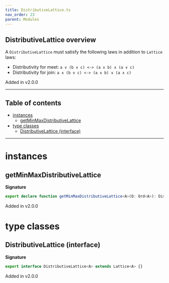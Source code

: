 ```yaml
---
title: DistributiveLattice.ts
nav_order: 23
parent: Modules
---
```


## DistributiveLattice overview

A `DistributiveLattice` must satisfy the following laws in addition to `Lattice` laws:

- Distributivity for meet: `a ∨ (b ∧ c) <-> (a ∨ b) ∧ (a ∨ c)`
- Distributivity for join: `a ∧ (b ∨ c) <-> (a ∧ b) ∨ (a ∧ c)`

Added in v2.0.0

---

<h2 class="text-delta">Table of contents</h2>

- [instances](#instances)
  - [getMinMaxDistributiveLattice](#getminmaxdistributivelattice)
- [type classes](#type-classes)
  - [DistributiveLattice (interface)](#distributivelattice-interface)

---

# instances

## getMinMaxDistributiveLattice

**Signature**

```ts
export declare function getMinMaxDistributiveLattice<A>(O: Ord<A>): DistributiveLattice<A>
```

Added in v2.0.0

# type classes

## DistributiveLattice (interface)

**Signature**

```ts
export interface DistributiveLattice<A> extends Lattice<A> {}
```

Added in v2.0.0

